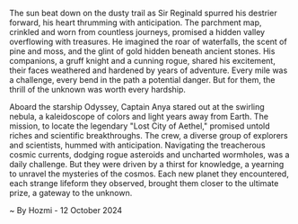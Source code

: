 
The sun beat down on the dusty trail as Sir Reginald spurred his destrier forward, his heart thrumming with anticipation.  The parchment map, crinkled and worn from countless journeys, promised a hidden valley overflowing with treasures.  He imagined the roar of waterfalls, the scent of pine and moss, and the glint of gold hidden beneath ancient stones.  His companions, a gruff knight and a cunning rogue, shared his excitement, their faces weathered and hardened by years of adventure.  Every mile was a challenge, every bend in the path a potential danger.  But for them, the thrill of the unknown was worth every hardship.

Aboard the starship Odyssey, Captain Anya stared out at the swirling nebula, a kaleidoscope of colors and light years away from Earth.  The mission, to locate the legendary "Lost City of Aethel," promised untold riches and scientific breakthroughs.  The crew, a diverse group of explorers and scientists, hummed with anticipation.  Navigating the treacherous cosmic currents, dodging rogue asteroids and uncharted wormholes, was a daily challenge.  But they were driven by a thirst for knowledge, a yearning to unravel the mysteries of the cosmos.  Each new planet they encountered, each strange lifeform they observed, brought them closer to the ultimate prize, a gateway to the unknown. 

~ By Hozmi - 12 October 2024
